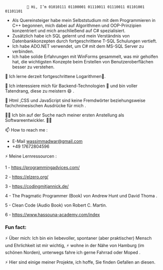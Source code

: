               👋 Hi, I’m 01010111 01100001 01110011 01110011 01101001 01101101
-  Als Quereinsteiger habe mein Selbststudium mit dem Programmieren in C++ begonnen, mich dabei auf Algorithmen und OOP-Prinzipien konzentriert und mich anschließend auf C# spezialisiert.
-  Zusätzlich habe ich SQL gelernt und mein Verständnis von Datenbankkonzepten durch fortgeschrittene T-SQL Schulungen vertieft.
-  Ich habe ADO.NET verwendet, um C# mit dem MS-SQL Server zu verbinden. 
-  Ich habe solide Erfahrungen mit WinForms gesammelt, was mir geholfen hat, die wichtigsten Konzepte beim Erstellen von Benutzeroberflächen besser zu verstehen.
  
 🌱 Ich lerne derzeit fortgeschrittene Logarithmen🌱.
 
 👀 Ich interessiere mich für Backend-Technologien 💞️ und bin voller Tatendrang, diese zu meistern 😄 .
 
 👀 Html ,CSS und JavaScript sind keine Fremdwörter beziehungsweise fachchninesischen Ausdrücke für mich .

  👀👀 Ich bin auf der Suche nach meiner ersten Anstellung als Softwareentwickler. 👀👀
    
 📫 How to reach me :
  - E-Mail wassimmadwar@gmail.com
  - +49 17672804596

⚡  Meine Lernressourcen :
  
  1 - https://programmingadvices.com/
  
  2 - https://elzero.org/
  
  3 - https://codingmitjannick.de/

  4 - The Pragmatic Programmer (Book) von Andrew Hunt und David Thoma .

  5 - Clean Code (Audio Book) von Robert C. Martin.

  6 -  https://www.hassouna-academy.com/index

  ### Fun fact:
 ⚡  Über mich: Ich bin ein liebevoller, spontaner (aber praktischer) Mensch und Ehrlichkeit ist mir wichtig, ⚡ wohne in der Nähe von Hamburg (im schönen Norden), unterwegs fahre ich gerne Fahrrad oder Moped .
 

 ⚡ Hier sind einige meiner Projekte, ich hoffe, Sie finden Gefallen an diesen.
  
<!---
WassimMadwar/WassimMadwar is a ✨ special ✨ repository because its `README.md` (this file) appears on your GitHub profile.
You can click the Preview link to take a look at your changes.
--->
